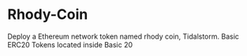 # Rhody-Coin
Deploy a Ethereum network token named rhody coin, Tidalstorm.
Basic ERC20 Tokens located inside Basic 20
